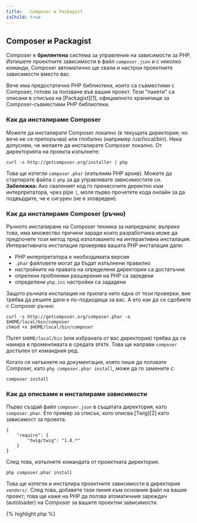 ```yaml
---
title:   Composer и Packagist
isChild: true
---
```


## Composer и Packagist

Composer е **брилянтена** система за управление на зависимости за PHP. Изпишете проектните зависимости в файл `composer.json` и с няколко команди, Composer автоматично ще свали и настрои проектните зависимости вместо вас.

Вече има предостатично PHP библиотеки, които са съвместими с Composer, готови за ползване във вашия проект. Тези "пакети" са описани в списъка на [Packagist][1], официалното хранилище за Composer-съвместими PHP библиотеки.

### Как да инсталираме Composer

Можете да инсталирате Composer локално (в текущата директория; но вече не се препоръчва) или глобално (например /usr/local/bin). Нека допуснем, че желаете да инсталирате Composer локално. От директорията на проекта изпълнете:

    curl -s http://getcomposer.org/installer | php

Това ще изтегли `composer.phar` (изпълним PHP архив). Можете да стартирате файла с `php` за да управлявате зависимостите си. <strong>Забележка:</strong> Ако сваленият код го пренасочите директно към интерпретатора, чрез pipe `|`, моля първо прочетете кода онлайн за да подвърдите, че е сигурен (не е зловреден).

### Как да инсталираме Composer (ръчно)

Ръчното инсталиране на Composer техника за напреднали; въпреки това, има множество причини заради които разработчика може да предпочете този метод пред използването на интерактивна инсталация. Интерактивната инсталация проверява вашата PHP инсталация дали:

- PHP интерпретатора е необходимата версия
- `.phar` файловете могат да бъдат изпълнени правилно
- настройките на правата на определени директории са достатъчни
- опрелени пробленми разширения на PHP са заредени
- определени `php.ini` настройки са зададени

Защото ръчната инсталация не прилага нито една от тези проверки, вие трябва да решите дали е по-подходяща за вас. А ето как да се сдобиете с Composer ръчно:

    curl -s http://getcomposer.org/composer.phar -o $HOME/local/bin/composer
    chmod +x $HOME/local/bin/composer

Пътят `$HOME/local/bin` (или избраната от вас директория) трябва да се намира в променливата в средата `$PATH`. Това ще направи `composer` достъпен от командния ред.

Когато се натъкнете на документация, която пише да ползвате Composer, като `php composer.phar install`, може да го замените с:

    composer install

### Как да описваме и инсталираме зависимости

Първо създай файл `composer.json` в същатата директория, като `composer.phar`. Ето пример за списък, кото описва [Twig][2] като зависимост за проекта.

	{
	    "require": {
	        "twig/twig": "1.8.*"
	    }
	}

След това, изпълнете командата от проектната директория.

    php composer.phar install

Това ще изтегли и инсталира проектните зависимости в директория `vendors/`. След това, добавете тази линия към основния файл на вашия проект; това ще каже на PHP да ползва атоматичния зареждач (autoloader) на Composer за вашите проектни зависимости.

{% highlight php %}
<?php
require 'vendor/autoload.php';
{% endhighlight %}

Вече можете да използвате вашите проектни зависимости и те ще се зареждат при нужда.

* [Научи относно Composer][3]

[1]: http://packagist.org/
[2]: http://twig.sensiolabs.org
[3]: http://getcomposer.org/doc/00-intro.md
